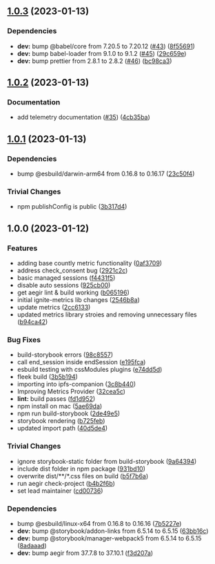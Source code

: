 ## [1.0.3](https://github.com/ipfs-shipyard/ignite-metrics/compare/v1.0.2...v1.0.3) (2023-01-13)


### Dependencies

* **dev:** bump @babel/core from 7.20.5 to 7.20.12 ([#43](https://github.com/ipfs-shipyard/ignite-metrics/issues/43)) ([8f55691](https://github.com/ipfs-shipyard/ignite-metrics/commit/8f55691f96ffe1e620d92b9a1e05d7b4032f33e8))
* **dev:** bump babel-loader from 9.1.0 to 9.1.2 ([#45](https://github.com/ipfs-shipyard/ignite-metrics/issues/45)) ([29c659e](https://github.com/ipfs-shipyard/ignite-metrics/commit/29c659e8da4391f2e5310ebc51b81c93bcd3d3f5))
* **dev:** bump prettier from 2.8.1 to 2.8.2 ([#46](https://github.com/ipfs-shipyard/ignite-metrics/issues/46)) ([bc98ca3](https://github.com/ipfs-shipyard/ignite-metrics/commit/bc98ca30eec79dd1589fef163e79fade707a6546))

## [1.0.2](https://github.com/ipfs-shipyard/ignite-metrics/compare/v1.0.1...v1.0.2) (2023-01-13)


### Documentation

* add telemetry documentation ([#35](https://github.com/ipfs-shipyard/ignite-metrics/issues/35)) ([4cb35ba](https://github.com/ipfs-shipyard/ignite-metrics/commit/4cb35bab8642693dd8226f1870fe777c3f8e78c3))

## [1.0.1](https://github.com/ipfs-shipyard/ignite-metrics/compare/v1.0.0...v1.0.1) (2023-01-13)


### Dependencies

* bump @esbuild/darwin-arm64 from 0.16.8 to 0.16.17 ([23c50f4](https://github.com/ipfs-shipyard/ignite-metrics/commit/23c50f4a2e451b5eac3df9432a56a7fe93157299))


### Trivial Changes

* npm publishConfig is public ([3b317d4](https://github.com/ipfs-shipyard/ignite-metrics/commit/3b317d4dd254b5d1b755c57e4b782b67351e5d2a))

## 1.0.0 (2023-01-12)


### Features

* adding base countly metric functionality ([0af3709](https://github.com/ipfs-shipyard/ignite-metrics/commit/0af37095de016da7fdd726c73be74a1884c4cc93))
* address check_consent bug ([2921c2c](https://github.com/ipfs-shipyard/ignite-metrics/commit/2921c2cf1321fb3d1c4970f6eb5dd82d811ca18e))
* basic managed sessions ([f4431f5](https://github.com/ipfs-shipyard/ignite-metrics/commit/f4431f59ce363c898affd4171eed979ede24e514))
* disable auto sessions ([925cb00](https://github.com/ipfs-shipyard/ignite-metrics/commit/925cb00606b741e554cdc939300307be1dd36e15))
* get aegir lint & build working ([b065196](https://github.com/ipfs-shipyard/ignite-metrics/commit/b0651966c496a4502bae11abc88d1c7610604f41))
* initial ignite-metrics lib changes ([2546b8a](https://github.com/ipfs-shipyard/ignite-metrics/commit/2546b8a7de9114f3e6903894d29f251276cef035))
* update metrics ([2cc6133](https://github.com/ipfs-shipyard/ignite-metrics/commit/2cc6133c70db56639d66fc2aa527a5eb5296880f))
* updated metrics library stroies and removing unnecessary files ([b94ca42](https://github.com/ipfs-shipyard/ignite-metrics/commit/b94ca42794fa49580953261315ff37822d2f3118))


### Bug Fixes

* build-storybook errors ([98c8557](https://github.com/ipfs-shipyard/ignite-metrics/commit/98c8557eb4a331c09d5e0c6145d66d7152753985))
* call end_session inside endSession ([e195fca](https://github.com/ipfs-shipyard/ignite-metrics/commit/e195fcae9c3bd263e8c0c0c4ed67645a6a11130c))
* esbuild testing with cssModules plugins ([e74dd5d](https://github.com/ipfs-shipyard/ignite-metrics/commit/e74dd5d200c8d831144635979ffb6862d54b9f49))
* fleek build ([3b5b194](https://github.com/ipfs-shipyard/ignite-metrics/commit/3b5b194b5a5d271c97f938f6d754685a1452b5a7))
* importing into ipfs-companion ([3c8b440](https://github.com/ipfs-shipyard/ignite-metrics/commit/3c8b440ffdb5aea9f6e6c4ff0baa6b67663f9712))
* Improving Metrics Provider ([32cea5c](https://github.com/ipfs-shipyard/ignite-metrics/commit/32cea5c5a12e4c74f702ef4a9e8502fcdfa4f919))
* **lint:** build passes ([fd1d952](https://github.com/ipfs-shipyard/ignite-metrics/commit/fd1d95276a6ba38f554ed3a077dc5e7be9fb5e82))
* npm install on mac ([5ae69da](https://github.com/ipfs-shipyard/ignite-metrics/commit/5ae69da710471ba9acee08c8c73f48797061d5ee))
* npm run build-storybook ([2de49e5](https://github.com/ipfs-shipyard/ignite-metrics/commit/2de49e523ae4687c3c8fb1b524b6df5f7e8c4b56))
* storybook rendering ([b725feb](https://github.com/ipfs-shipyard/ignite-metrics/commit/b725feb4146dad028f64d2a53f671fad60b63eda))
* updated import path ([40d5de4](https://github.com/ipfs-shipyard/ignite-metrics/commit/40d5de46d1780761bc32a7c1293fcef7ff951c4c))


### Trivial Changes

* ignore storybook-static folder from build-storybook ([9a64394](https://github.com/ipfs-shipyard/ignite-metrics/commit/9a643946f83705cc0ffe8a9aefb8e90ec3e6bd7e))
* include dist folder in npm package ([931bd10](https://github.com/ipfs-shipyard/ignite-metrics/commit/931bd10a06ff99dcab1ac89a15866ff5cb681e15))
* overwrite dist/**/*.css files on build ([b5f7b6a](https://github.com/ipfs-shipyard/ignite-metrics/commit/b5f7b6a91026833f440985325a967649c8773663))
* run aegir check-project ([b4b2f6b](https://github.com/ipfs-shipyard/ignite-metrics/commit/b4b2f6b019b0089f18c9413033a91478f0bf4984))
* set lead maintainer ([cd00736](https://github.com/ipfs-shipyard/ignite-metrics/commit/cd00736c162049fccfd68e09379eaecf89b3eb33))


### Dependencies

* bump @esbuild/linux-x64 from 0.16.8 to 0.16.16 ([7b5227e](https://github.com/ipfs-shipyard/ignite-metrics/commit/7b5227e2c5ec1ce86be2135b9849f1e8f3d0df1e))
* **dev:** bump @storybook/addon-links from 6.5.14 to 6.5.15 ([63bb16c](https://github.com/ipfs-shipyard/ignite-metrics/commit/63bb16c1d972e015aea9048945e8e3a3eba55625))
* **dev:** bump @storybook/manager-webpack5 from 6.5.14 to 6.5.15 ([8adaaad](https://github.com/ipfs-shipyard/ignite-metrics/commit/8adaaadbed99301d42981143f01a92c0e9589bed))
* **dev:** bump aegir from 37.7.8 to 37.10.1 ([f3d207a](https://github.com/ipfs-shipyard/ignite-metrics/commit/f3d207ad3afd3d2e58464b7236cb8d33f4da9184))
